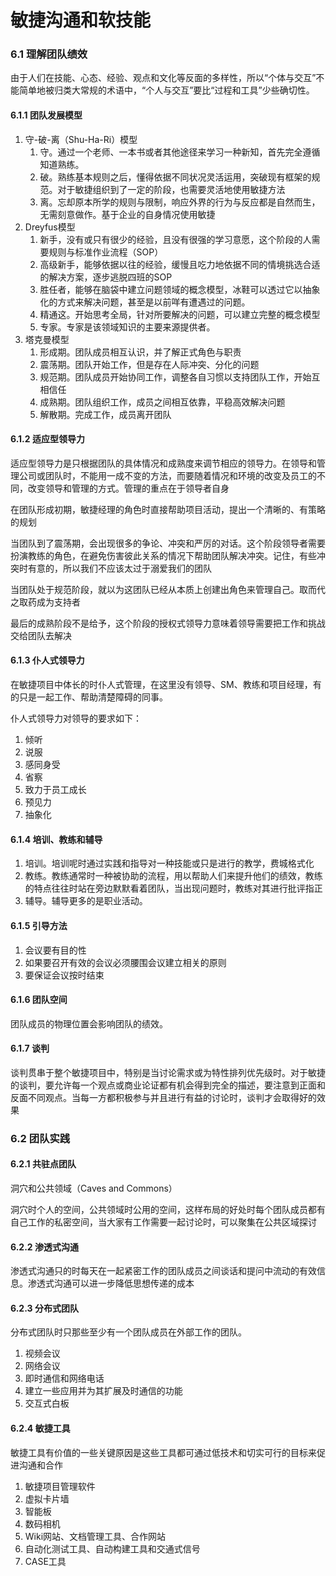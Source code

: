 # 敏捷沟通和软技能

### 6.1 理解团队绩效

由于人们在技能、心态、经验、观点和文化等反面的多样性，所以“个体与交互”不能简单地被归类大常规的术语中，“个人与交互”要比“过程和工具”少些确切性。

#### 6.1.1 团队发展模型

1. 守-破-离（Shu-Ha-Ri）模型
   1. 守。通过一个老师、一本书或者其他途径来学习一种新知，首先完全遵循知道熟练。
   2. 破。熟练基本规则之后，懂得依据不同状况灵活运用，突破现有框架的规范。对于敏捷组织到了一定的阶段，也需要灵活地使用敏捷方法
   3. 离。忘却原本所学的规则与限制，响应外界的行为与反应都是自然而生，无需刻意做作。基于企业的自身情况使用敏捷
2. Dreyfus模型
   1. 新手，没有或只有很少的经验，且没有很强的学习意愿，这个阶段的人需要规则与标准作业流程（SOP）
   2. 高级新手，能够依据以往的经验，缓慢且吃力地依据不同的情境挑选合适的解决方案，逐步逃脱四班的SOP
   3. 胜任者，能够在脑袋中建立问题领域的概念模型，冰鞋可以透过它以抽象化的方式来解决问题，甚至是以前咩有遭遇过的问题。
   4. 精通这。开始思考全局，针对所要解决的问题，可以建立完整的概念模型
   5. 专家。专家是该领域知识的主要来源提供者。
3. 塔克曼模型
   1. 形成期。团队成员相互认识，并了解正式角色与职责
   2. 震荡期。团队开始工作，但是存在人际冲突、分化的问题
   3. 规范期。团队成员开始协同工作，调整各自习惯以支持团队工作，开始互相信任
   4. 成熟期。团队组织工作，成员之间相互依靠，平稳高效解决问题
   5. 解散期。完成工作，成员离开团队

#### 6.1.2 适应型领导力

适应型领导力是只根据团队的具体情况和成熟度来调节相应的领导力。在领导和管理公司或团队时，不能用一成不变的方法，而要随着情况和环境的改变及员工的不同，改变领导和管理的方式。管理的重点在于领导者自身

在团队形成初期，敏捷经理的角色时直接帮助项目活动，提出一个清晰的、有策略的规划

当团队到了震荡期，会出现很多的争论、冲突和严厉的对话。这个阶段领导者需要扮演教练的角色，在避免伤害彼此关系的情况下帮助团队解决冲突。记住，有些冲突时有意的，所以我们不应该太过于溺爱我们的团队

当团队处于规范阶段，就以为这团队已经从本质上创建出角色来管理自己。取而代之取药成为支持者

最后的成熟阶段不是给予，这个阶段的授权式领导力意味着领导需要把工作和挑战交给团队去解决

#### 6.1.3 仆人式领导力

在敏捷项目中体长的时仆人式管理，在这里没有领导、SM、教练和项目经理，有的只是一起工作、帮助清楚障碍的同事。

仆人式领导力对领导的要求如下：

1. 倾听
2. 说服
3. 感同身受
4. 省察
5. 致力于员工成长
6. 预见力
7. 抽象化

#### 6.1.4 培训、教练和辅导

1. 培训。培训呢时通过实践和指导对一种技能或只是进行的教学，费城格式化
2. 教练。教练通常时一种被协助的流程，用以帮助人们来提升他们的绩效，教练的特点往往时站在旁边默默看着团队，当出现问题时，教练对其进行批评指正
3. 辅导。辅导更多的是职业活动。

#### 6.1.5 引导方法

1. 会议要有目的性
2. 如果要召开有效的会议必须腰围会议建立相关的原则
3. 要保证会议按时结束

#### 6.1.6 团队空间

团队成员的物理位置会影响团队的绩效。

#### 6.1.7 谈判

谈判贯串于整个敏捷项目中，特别是当讨论需求或为特性排列优先级时。对于敏捷的谈判，要允许每一个观点或商业论证都有机会得到完全的描述，要注意到正面和反面不同观点。当每一方都积极参与并且进行有益的讨论时，谈判才会取得好的效果

### 6.2 团队实践

#### 6.2.1 共驻点团队

洞穴和公共领域（Caves and Commons）

洞穴时个人的空间，公共领域时公用的空间，这样布局的好处时每个团队成员都有自己工作的私密空间，当大家有工作需要一起讨论时，可以聚集在公共区域探讨

#### 6.2.2 渗透式沟通

渗透式沟通只的时每天在一起紧密工作的团队成员之间谈话和提问中流动的有效信息。渗透式沟通可以进一步降低思想传递的成本

#### 6.2.3 分布式团队

分布式团队时只那些至少有一个团队成员在外部工作的团队。

1. 视频会议
2. 网络会议
3. 即时通信和网络电话
4. 建立一些应用并为其扩展及时通信的功能
5. 交互式白板

#### 6.2.4 敏捷工具

敏捷工具有价值的一些关键原因是这些工具都可通过低技术和切实可行的目标来促进沟通和合作

1. 敏捷项目管理软件
2. 虚拟卡片墙
3. 智能板
4. 数码相机
5. Wiki网站、文档管理工具、合作网站
6. 自动化测试工具、自动构建工具和交通式信号
7. CASE工具